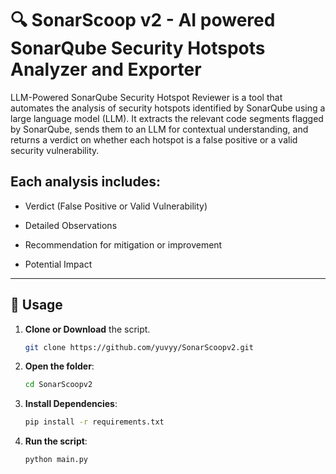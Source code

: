 # 🔍 SonarScoop v2 - AI powered SonarQube Security Hotspots Analyzer and Exporter

LLM-Powered SonarQube Security Hotspot Reviewer is a tool that automates the analysis of security hotspots identified by SonarQube using a large language model (LLM). It extracts the relevant code segments flagged by SonarQube, sends them to an LLM for contextual understanding, and returns a verdict on whether each hotspot is a false positive or a valid security vulnerability.

## Each analysis includes:

- Verdict (False Positive or Valid Vulnerability)

- Detailed Observations

- Recommendation for mitigation or improvement

- Potential Impact


---

## 🚀 Usage

1. **Clone or Download** the script.

    ```bash
    git clone https://github.com/yuvyy/SonarScoopv2.git
    ```
2. **Open the folder**:

    ```bash
    cd SonarScoopv2
    ```
3. **Install Dependencies**:

    ```bash
    pip install -r requirements.txt
    ```
4. **Run the script**:

    ```bash
    python main.py
    ```


